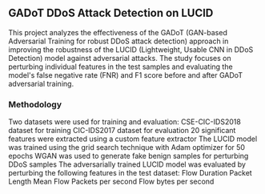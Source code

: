 ## GADoT DDoS Attack Detection on LUCID
This project analyzes the effectiveness of the GADoT (GAN-based Adversarial Training for robust DDoS attack detection) approach in improving the robustness of the LUCID (Lightweight, Usable CNN in DDoS Detection) model against adversarial attacks. The study focuses on perturbing individual features in the test samples and evaluating the model's false negative rate (FNR) and F1 score before and after GADoT adversarial training.

### Methodology
Two datasets were used for training and evaluation:
CSE-CIC-IDS2018 dataset for training
CIC-IDS2017 dataset for evaluation
20 significant features were extracted using a custom feature extractor
The LUCID model was trained using the grid search technique with Adam optimizer for 50 epochs
WGAN was used to generate fake benign samples for perturbing DDoS samples
The adversarially trained LUCID model was evaluated by perturbing the following features in the test dataset:
Flow Duration
Packet Length Mean
Flow Packets per second
Flow bytes per second
